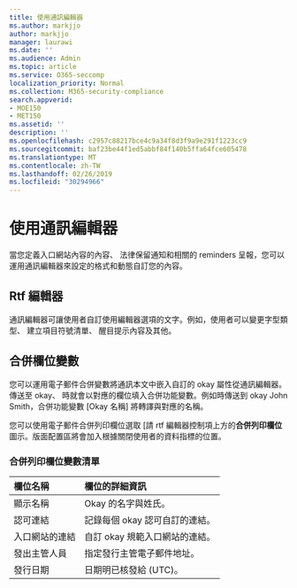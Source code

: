 ```yaml
---
title: 使用通訊編輯器
ms.author: markjjo
author: markjjo
manager: laurawi
ms.date: ''
ms.audience: Admin
ms.topic: article
ms.service: O365-seccomp
localization_priority: Normal
ms.collection: M365-security-compliance
search.appverid:
- MOE150
- MET150
ms.assetid: ''
description: ''
ms.openlocfilehash: c2957c88217bce4c9a34f8d3f9a9e291f1223cc9
ms.sourcegitcommit: baf23be44f1ed5abbf84f140b5ffa64fce605478
ms.translationtype: MT
ms.contentlocale: zh-TW
ms.lasthandoff: 02/26/2019
ms.locfileid: "30294966"
---
```

# <a name="use-the-communications-editor"></a>使用通訊編輯器

當您定義入口網站內容的內容、 法律保留通知和相關的 reminders 呈報，您可以運用通訊編輯器來設定的格式和動態自訂您的內容。

## <a name="rich-text-editor"></a>Rtf 編輯器 

通訊編輯器可讓使用者自訂使用編輯器選項的文字。例如，使用者可以變更字型類型、 建立項目符號清單、 醒目提示內容及其他。 

## <a name="merge-field-variables"></a>合併欄位變數

您可以運用電子郵件合併變數將通訊本文中嵌入自訂的 okay 屬性從通訊編輯器。傳送至 okay、 時就會以對應的欄位填入合併功能變數。例如時傳送到 okay John Smith，合併功能變數 [Okay 名稱] 將轉譯與對應的名稱。 

您可以使用電子郵件合併列印欄位選取 [請 rtf 編輯器控制項上方的**合併列印欄位**圖示。版面配置區將會加入根據關閉使用者的資料指標的位置。 

### <a name="list-of-merge-field-variables"></a>合併列印欄位變數清單

| 欄位名稱                  | 欄位的詳細資訊 | 
| :------------------- | :------------------- |
| 顯示名稱  | Okay 的名字與姓氏。 | 
| 認可連結 | 記錄每個 okay 認可自訂的連結。|                 |
| 入口網站的連結     | 自訂 okay 規範入口網站的連結。|                |
| 發出主管人員                   | 指定發行主管電子郵件地址。|                   |
| 發行日期                   | 日期明已核發給 (UTC)。              |